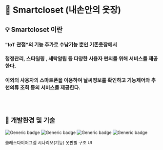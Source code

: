 # :necktie:  Smartcloset (내손안의 옷장)

##  :bulb: Smartcloset 이란
### "IoT 관점"의 기능 추가로 수납기능 뿐인 기존옷장에서 
### 청정관리, 스타일링 , 세탁알림 등 다양한 사용자 편의를 위해 서비스를 제공한다.
### 이외의 사용자의 스마트폰을 이용하여 날씨정보를 확인하고 기능제어와 추천의류 조회 등의 서비스를 제공한다.

<br><br>

## :wrench: 개발환경 및 기술
![Generic badge](https://img.shields.io/badge/platform-Mobile-green.svg) ![Generic badge](https://img.shields.io/badge/OS-Android-brightgreen.svg)
![Generic badge](https://img.shields.io/badge/database-SQLite,firebaseDB,SharedPreferences-yellow.svg)
![Generic badge](https://img.shields.io/badge/language-Java,Sql-important.svg) 




클래스다이어그램
시나리오(기능)
옷판별
구조
UI
